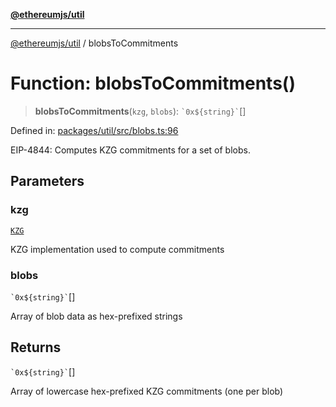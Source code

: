 [**@ethereumjs/util**](../README.md)

***

[@ethereumjs/util](../README.md) / blobsToCommitments

# Function: blobsToCommitments()

> **blobsToCommitments**(`kzg`, `blobs`): `` `0x${string}` ``[]

Defined in: [packages/util/src/blobs.ts:96](https://github.com/ethereumjs/ethereumjs-monorepo/blob/master/packages/util/src/blobs.ts#L96)

EIP-4844: Computes KZG commitments for a set of blobs.

## Parameters

### kzg

[`KZG`](../interfaces/KZG.md)

KZG implementation used to compute commitments

### blobs

`` `0x${string}` ``[]

Array of blob data as hex-prefixed strings

## Returns

`` `0x${string}` ``[]

Array of lowercase hex-prefixed KZG commitments (one per blob)
